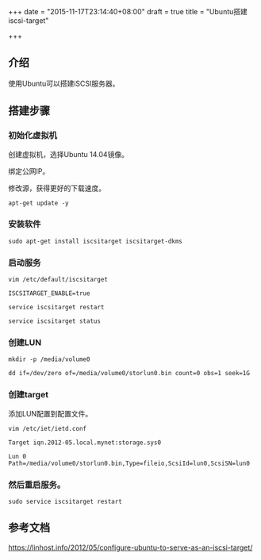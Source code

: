 +++
date = "2015-11-17T23:14:40+08:00"
draft = true
title = "Ubuntu搭建iscsi-target"

+++

## 介绍

使用Ubuntu可以搭建iSCSI服务器。

## 搭建步骤

### 初始化虚拟机

创建虚拟机，选择Ubuntu 14.04镜像。

绑定公网IP。

修改源，获得更好的下载速度。

```
apt-get update -y
```

### 安装软件

```
sudo apt-get install iscsitarget iscsitarget-dkms
```

### 启动服务

```
vim /etc/default/iscsitarget

ISCSITARGET_ENABLE=true

service iscsitarget restart

service iscsitarget status
```

### 创建LUN

```
mkdir -p /media/volume0

dd if=/dev/zero of=/media/volume0/storlun0.bin count=0 obs=1 seek=1G
```

### 创建target

添加LUN配置到配置文件。

```
vim /etc/iet/ietd.conf

Target iqn.2012-05.local.mynet:storage.sys0

Lun 0 Path=/media/volume0/storlun0.bin,Type=fileio,ScsiId=lun0,ScsiSN=lun0
```

### 然后重启服务。

```
sudo service iscsitarget restart
```

## 参考文档

<https://linhost.info/2012/05/configure-ubuntu-to-serve-as-an-iscsi-target/>
